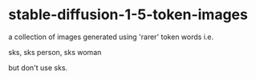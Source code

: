 # stable-diffusion-1-5-token-images
a collection of images generated using 'rarer' token words i.e.

sks, sks person, sks woman

but don't use sks.


